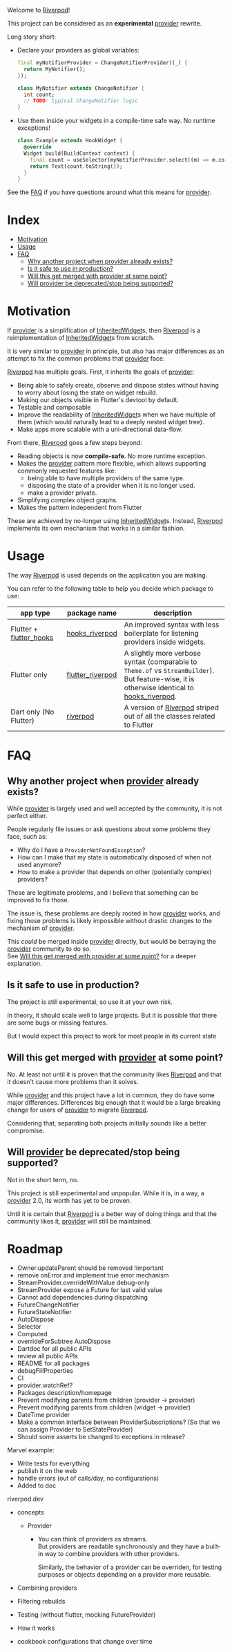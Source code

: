 Welcome to [Riverpod]!

This project can be considered as an **experimental** [provider] rewrite.

Long story short:

- Declare your providers as global variables:

  ```dart
  final myNotifierProvider = ChangeNotifierProvider((_) {
    return MyNotifier();
  });

  class MyNotifier extends ChangeNotifier {
    int count;
    // TODO: typical ChangeNotifier logic
  }
  ```

- Use them inside your widgets in a compile-time safe way. No runtime exceptions!

  ```dart
  class Example extends HookWidget {
    @override
    Widget build(BuildContext context) {
      final count = useSelector(myNotifierProvider.select((m) => m.count));
      return Text(count.toString());
    }
  }
  ```

See the [FAQ](#FAQ) if you have questions around what this means for [provider].

# Index

- [Motivation](#motivation)
- [Usage](#usage)
- [FAQ](#faq)
  - [Why another project when provider already exists?](#why-another-project-when-provider-already-exists)
  - [Is it safe to use in production?](#is-it-safe-to-use-in-production)
  - [Will this get merged with provider at some point?](#will-this-get-merged-with-provider-at-some-point)
  - [Will provider be deprecated/stop being supported?](#will-provider-be-deprecatedstop-being-supported)

# Motivation

If [provider] is a simplification of [InheritedWidget]s, then [Riverpod] is
a reimplementation of [InheritedWidget]s from scratch.

It is very similar to [provider] in principle, but also has major differences
as an attempt to fix the common problems that [provider] face.

[Riverpod] has multiple goals. First, it inherits the goals of [provider]:

- Being able to safely create, observe and dispose states without having to worry about
  losing the state on widget rebuild.
- Making our objects visible in Flutter's devtool by default.
- Testable and composable
- Improve the readability of [InheritedWidget]s when we have multiple of them
  (which would naturally lead to a deeply nested widget tree).
- Make apps more scalable with a uni-directional data-flow.

From there, [Riverpod] goes a few steps beyond:

- Reading objects is now **compile-safe**. No more runtime exception.
- Makes the [provider] pattern more flexible, which allows supporting commonly
  requested features like:
  - being able to have multiple providers of the same type.
  - disposing the state of a provider when it is no longer used.
  - make a provider private.
- Simplifying complex object graphs.
- Makes the pattern independent from Flutter

These are achieved by no-longer using [InheritedWidget]s. Instead, [Riverpod]
implements its own mechanism that works in a similar fashion.

# Usage

The way [Riverpod] is used depends on the application you are making.

You can refer to the following table to help you decide which package to use:

| app type                  | package name                                                                       | description                                                                                                                                       |
| ------------------------- | ---------------------------------------------------------------------------------- | ------------------------------------------------------------------------------------------------------------------------------------------------- |
| Flutter + [flutter_hooks] | [hooks_riverpod]                                                                   | An improved syntax with less boilerplate for listening providers inside widgets.                                                                  |
| Flutter only              | [flutter_riverpod]                                                                 | A slightly more verbose syntax (comparable to `Theme.of` vs `StreamBuilder`).<br>But feature-wise, it is otherwise identical to [hooks_riverpod]. |
| Dart only (No Flutter)    | [riverpod](https://github.com/rrousselgit/river_pod/tree/master/packages/riverpod) | A version of [Riverpod] striped out of all the classes related to Flutter                                                                         |

# FAQ

## Why another project when [provider] already exists?

While [provider] is largely used and well accepted by the community,
it is not perfect either.

People regularly file issues or ask questions about some problems they face, such as:

- Why do I have a `ProviderNotFoundException`?
- How can I make that my state is automatically disposed of when not used anymore?
- How to make a provider that depends on other (potentially complex) providers?

These are legitimate problems, and I believe that something can be improved to fix
those.

The issue is, these problems are deeply rooted in how [provider] works, and
fixing those problems is likely impossible without drastic changes to the
mechanism of [provider].

This _could_ be merged inside [provider] directly, but would be betraying the
[provider] community to do so.\
See [Will this get merged with provider at some point?](#will-this-get-merged-with-provider-at-some-point)
for a deeper explanation.

## Is it safe to use in production?

The project is still experimental, so use it at your own risk.

In theory, it should scale well to large projects. But it is possible that
there are some bugs or missing features.

But I would expect this project to work for most people in its current state

## Will this get merged with [provider] at some point?

No. At least not until it is proven that the community likes [Riverpod]
and that it doesn't cause more problems than it solves.

While [provider] and this project have a lot in common, they do have some
major differences. Differences big enough that it would be a large breaking
change for users of [provider] to migrate [Riverpod].

Considering that, separating both projects initially sounds like a better
compromise.

## Will [provider] be deprecated/stop being supported?

Not in the short term, no.

This project is still experimental and unpopular. While it is, in a way,
a [provider] 2.0, its worth has yet to be proven.

Until it is certain that [Riverpod] is a better way of doing things
and that the community likes it, [provider] will still be maintained.

# Roadmap

- Owner.updateParent should be removed !important
- remove onError and implement true error mechanism
- StreamProvider.overrideWithValue debug-only
- StreamProvider expose a Future<Data> for last valid value
- Cannot add dependencies during dispatching
- FutureChangeNotifier
- FutureStateNotifier
- AutoDispose
- Selector
- Computed
- overrideForSubtree AutoDispose
- Dartdoc for all public APIs
- review all public APIs
- README for all packages
- debugFillProperties
- CI
- provider.watchRef?
- Packages description/homepage
- Prevent modifying parents from children (provider -> provider)
- Prevent modifying parents from children (widget -> provider)
- DateTime provider
- Make a common interface between ProviderSubscriptions? (So that we can assign Provider to SetStateProvider)
- Should some asserts be changed to exceptions in release?

Marvel example:

- Write tests for everything
- publish it on the web
- handle errors (out of calls/day, no configurations)
- Added to doc

riverpod.dev

- concepts

  - Provider

    - You can think of providers as streams.\
      But providers are readable synchronously and they have
      a built-in way to combine providers with other providers.

      Similarly, the behavior of a provider can be overriden,
      for testing purposes or objects depending on a provider
      more reusable.

- Combining providers
- Filtering rebuilds
- Testing (without flutter, mocking FutureProvider)
- How it works
- cookbook configurations that change over time

[provider]: https://github.com/rrousselGit/provider
[riverpod]: https://github.com/rrousselGit/river_pod
[flutter_hooks]: https://github.com/rrousselGit/flutter_hooks
[inheritedwidget]: https://api.flutter.dev/flutter/widgets/InheritedWidget-class.html
[hooks_riverpod]: https://pub.dev/packages/hooks_riverpod
[flutter_riverpod]: https://pub.dev/packages/flutter_riverpod
